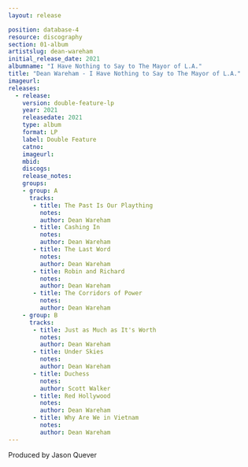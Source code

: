 ```yaml
---
layout: release

position: database-4
resource: discography
section: 01-album
artistslug: dean-wareham
initial_release_date: 2021
albumname: "I Have Nothing to Say to The Mayor of L.A."
title: "Dean Wareham - I Have Nothing to Say to The Mayor of L.A."
imageurl: 
releases:
  - release:
    version: double-feature-lp
    year: 2021
    releasedate: 2021
    type: album
    format: LP
    label: Double Feature
    catno: 
    imageurl: 
    mbid:
    discogs:
    release_notes: 
    groups:
    - group: A
      tracks:
       - title: The Past Is Our Plaything
         notes:
         author: Dean Wareham
       - title: Cashing In
         notes:
         author: Dean Wareham
       - title: The Last Word
         notes:
         author: Dean Wareham
       - title: Robin and Richard
         notes:
         author: Dean Wareham
       - title: The Corridors of Power
         notes:
         author: Dean Wareham
    - group: B
      tracks:
       - title: Just as Much as It's Worth
         notes:
         author: Dean Wareham
       - title: Under Skies
         notes:
         author: Dean Wareham
       - title: Duchess
         notes:
         author: Scott Walker
       - title: Red Hollywood
         notes:
         author: Dean Wareham
	   - title: Why Are We in Vietnam
	     notes: 
		 author: Dean Wareham
---
```

Produced by Jason Quever
